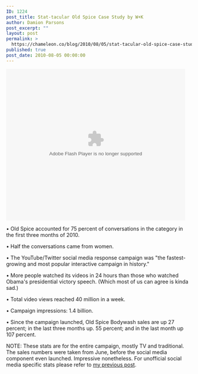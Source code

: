 ```yaml
---
ID: 1224
post_title: Stat-tacular Old Spice Case Study by W+K
author: Damion Parsons
post_excerpt: ""
layout: post
permalink: >
  https://chameleon.co/blog/2010/08/05/stat-tacular-old-spice-case-study-by-wk/
published: true
post_date: 2010-08-05 00:00:00
---
```

<object width="486" height="412" classid="clsid:d27cdb6e-ae6d-11cf-96b8-444553540000" codebase="https://download.macromedia.com/pub/shockwave/cabs/flash/swflash.cab#version=6,0,40,0"><param name="name" value="flashObj" /><param name="bgcolor" value="#FFFFFF" /><param name="flashvars" value="videoId=407632373001&amp;playerId=1125919467&amp;viewerSecureGatewayURL=https://console.brightcove.com/services/amfgateway&amp;servicesURL=https://services.brightcove.com/services&amp;cdnURL=https://admin.brightcove.com&amp;domain=embed&amp;autoStart=false&amp;" /><param name="src" value="https://c.brightcove.com/services/viewer/federated_f8/1125919467" /><embed type="application/x-shockwave-flash" width="486" height="412" src="https://c.brightcove.com/services/viewer/federated_f8/1125919467" flashvars="videoId=407632373001&amp;playerId=1125919467&amp;viewerSecureGatewayURL=https://console.brightcove.com/services/amfgateway&amp;servicesURL=https://services.brightcove.com/services&amp;cdnURL=https://admin.brightcove.com&amp;domain=embed&amp;autoStart=false&amp;" bgcolor="#FFFFFF" name="flashObj" /></object>

• Old Spice accounted for 75 percent of conversations in the category in the first three months of 2010.

• Half the conversations came from women.

• The YouTube/Twitter social media response campaign was "the fastest-growing and most popular interactive campaign in history."

• More people watched its videos in 24 hours than those who watched Obama's presidential victory speech. (Which most of us can agree is kinda sad.)

• Total video views reached 40 million in a week.

• Campaign impressions: 1.4 billion.

• Since the campaign launched, Old Spice Bodywash sales are up 27 percent; in the last three months up. 55 percent; and in the last month up 107 percent.

NOTE: These stats are for the entire campaign, mostly TV and traditional. The sales numbers were taken from June, before the social media component even launched. Impressive nonetheless. For unofficial social media specific stats please refer to <a title="The Old Spice Social Media Campaign Stats" href="https://takemetoyourleader.com/2010/07/15/the-old-spice-social-media-campaign-stats/">my previous post</a>.